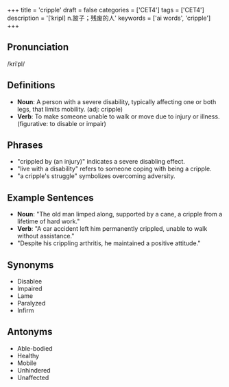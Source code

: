 +++
title = 'cripple'
draft = false
categories = ['CET4']
tags = ['CET4']
description = '[ˈkripl] n.跛子；残废的人'
keywords = ['ai words', 'cripple']
+++

## Pronunciation
/kriˈpl/

## Definitions
- **Noun**: A person with a severe disability, typically affecting one or both legs, that limits mobility. (adj: cripple)
- **Verb**: To make someone unable to walk or move due to injury or illness. (figurative: to disable or impair)

## Phrases
- "crippled by (an injury)" indicates a severe disabling effect.
- "live with a disability" refers to someone coping with being a cripple.
- "a cripple's struggle" symbolizes overcoming adversity.

## Example Sentences
- **Noun**: "The old man limped along, supported by a cane, a cripple from a lifetime of hard work."
- **Verb**: "A car accident left him permanently crippled, unable to walk without assistance."
- "Despite his crippling arthritis, he maintained a positive attitude."

## Synonyms
- Disablee
- Impaired
- Lame
- Paralyzed
- Infirm

## Antonyms
- Able-bodied
- Healthy
- Mobile
- Unhindered
- Unaffected
